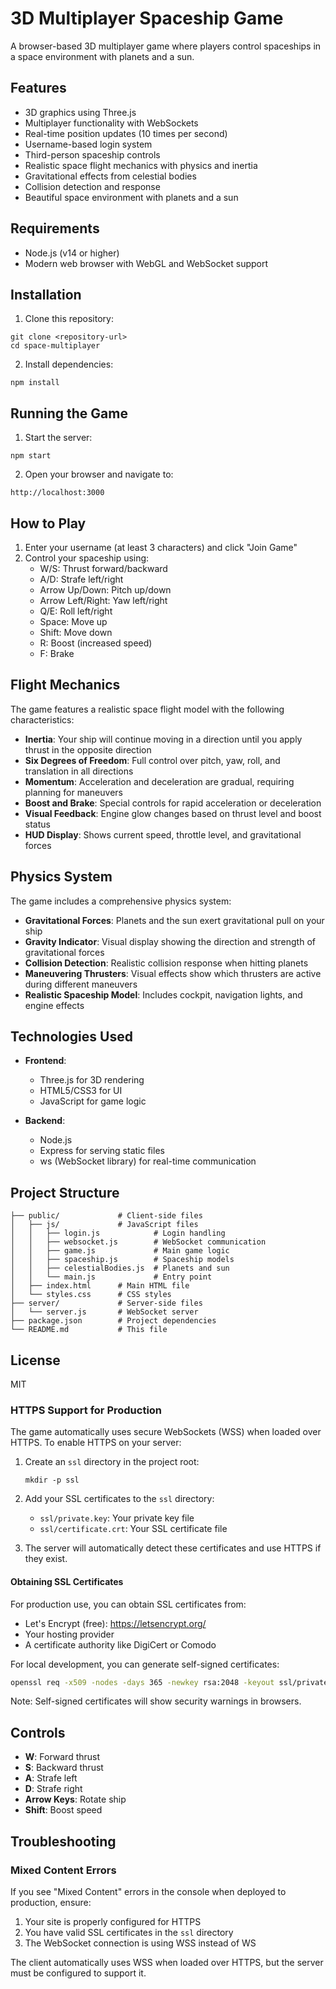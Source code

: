 # 3D Multiplayer Spaceship Game

A browser-based 3D multiplayer game where players control spaceships in a space environment with planets and a sun.

## Features

- 3D graphics using Three.js
- Multiplayer functionality with WebSockets
- Real-time position updates (10 times per second)
- Username-based login system
- Third-person spaceship controls
- Realistic space flight mechanics with physics and inertia
- Gravitational effects from celestial bodies
- Collision detection and response
- Beautiful space environment with planets and a sun

## Requirements

- Node.js (v14 or higher)
- Modern web browser with WebGL and WebSocket support

## Installation

1. Clone this repository:
```
git clone <repository-url>
cd space-multiplayer
```

2. Install dependencies:
```
npm install
```

## Running the Game

1. Start the server:
```
npm start
```

2. Open your browser and navigate to:
```
http://localhost:3000
```

## How to Play

1. Enter your username (at least 3 characters) and click "Join Game"
2. Control your spaceship using:
   - W/S: Thrust forward/backward
   - A/D: Strafe left/right
   - Arrow Up/Down: Pitch up/down
   - Arrow Left/Right: Yaw left/right
   - Q/E: Roll left/right
   - Space: Move up
   - Shift: Move down
   - R: Boost (increased speed)
   - F: Brake

## Flight Mechanics

The game features a realistic space flight model with the following characteristics:

- **Inertia**: Your ship will continue moving in a direction until you apply thrust in the opposite direction
- **Six Degrees of Freedom**: Full control over pitch, yaw, roll, and translation in all directions
- **Momentum**: Acceleration and deceleration are gradual, requiring planning for maneuvers
- **Boost and Brake**: Special controls for rapid acceleration or deceleration
- **Visual Feedback**: Engine glow changes based on thrust level and boost status
- **HUD Display**: Shows current speed, throttle level, and gravitational forces

## Physics System

The game includes a comprehensive physics system:

- **Gravitational Forces**: Planets and the sun exert gravitational pull on your ship
- **Gravity Indicator**: Visual display showing the direction and strength of gravitational forces
- **Collision Detection**: Realistic collision response when hitting planets
- **Maneuvering Thrusters**: Visual effects show which thrusters are active during different maneuvers
- **Realistic Spaceship Model**: Includes cockpit, navigation lights, and engine effects

## Technologies Used

- **Frontend**:
  - Three.js for 3D rendering
  - HTML5/CSS3 for UI
  - JavaScript for game logic

- **Backend**:
  - Node.js
  - Express for serving static files
  - ws (WebSocket library) for real-time communication

## Project Structure

```
├── public/             # Client-side files
│   ├── js/             # JavaScript files
│   │   ├── login.js            # Login handling
│   │   ├── websocket.js        # WebSocket communication
│   │   ├── game.js             # Main game logic
│   │   ├── spaceship.js        # Spaceship models
│   │   ├── celestialBodies.js  # Planets and sun
│   │   └── main.js             # Entry point
│   ├── index.html      # Main HTML file
│   └── styles.css      # CSS styles
├── server/             # Server-side files
│   └── server.js       # WebSocket server
├── package.json        # Project dependencies
└── README.md           # This file
```

## License

MIT 

### HTTPS Support for Production

The game automatically uses secure WebSockets (WSS) when loaded over HTTPS. To enable HTTPS on your server:

1. Create an `ssl` directory in the project root:
   ```
   mkdir -p ssl
   ```

2. Add your SSL certificates to the `ssl` directory:
   - `ssl/private.key`: Your private key file
   - `ssl/certificate.crt`: Your SSL certificate file

3. The server will automatically detect these certificates and use HTTPS if they exist.

#### Obtaining SSL Certificates

For production use, you can obtain SSL certificates from:

- Let's Encrypt (free): https://letsencrypt.org/
- Your hosting provider
- A certificate authority like DigiCert or Comodo

For local development, you can generate self-signed certificates:

```bash
openssl req -x509 -nodes -days 365 -newkey rsa:2048 -keyout ssl/private.key -out ssl/certificate.crt
```

Note: Self-signed certificates will show security warnings in browsers.

## Controls

- **W**: Forward thrust
- **S**: Backward thrust
- **A**: Strafe left
- **D**: Strafe right
- **Arrow Keys**: Rotate ship
- **Shift**: Boost speed

## Troubleshooting

### Mixed Content Errors

If you see "Mixed Content" errors in the console when deployed to production, ensure:

1. Your site is properly configured for HTTPS
2. You have valid SSL certificates in the `ssl` directory
3. The WebSocket connection is using WSS instead of WS

The client automatically uses WSS when loaded over HTTPS, but the server must be configured to support it. 